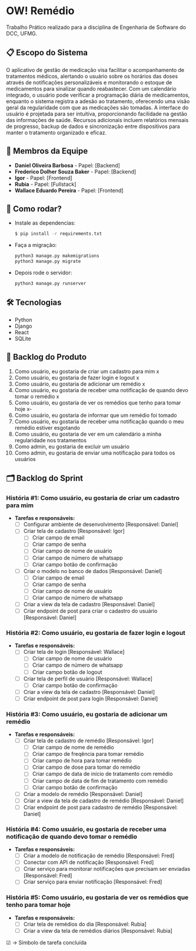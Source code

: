 # OW! Remédio

Trabalho Prático realizado para a disciplina de Engenharia de Software do DCC, UFMG.

## 📋 Escopo do Sistema

O aplicativo de gestão de medicação visa facilitar o acompanhamento de tratamentos médicos, alertando o usuário sobre os horários das doses através de notificações personalizáveis e monitorando o estoque de medicamentos para sinalizar quando reabastecer. Com um calendário integrado, o usuário pode verificar a programação diária de medicamentos, enquanto o sistema registra a adesão ao tratamento, oferecendo uma visão geral da regularidade com que as medicações são tomadas. A interface do usuário é projetada para ser intuitiva, proporcionando facilidade na gestão das informações de saúde. Recursos adicionais incluem relatórios mensais de progresso, backup de dados e sincronização entre dispositivos para manter o tratamento organizado e eficaz.

## 👥 Membros da Equipe

- **Daniel Oliveira Barbosa** - Papel: [Backend]
- **Frederico Dolher Souza Baker** - Papel: [Backend]
- **Igor** - Papel: [Frontend]
- **Rubia** - Papel: [Fullstack]
- **Wallace Eduardo Pereira** - Papel: [Frontend]

## 👥 Como rodar?

- Instale as dependencias:
  
  ```sh
  $ pip install -r requirements.txt
  
- Faça a migração:
  
  ```sh
  python3 manage.py makemigrations
  python3 manage.py migrate
  
- Depois rode o servidor:
  
  ```sh
  python3 manage.py runserver

## 🛠 Tecnologias

- Python
- Django
- React
- SQLite

## 📜 Backlog do Produto

1. Como usuário, eu gostaria de criar um cadastro para mim x
2. Como usuário, eu gostaria de fazer login e logout x
3. Como usuário, eu gostaria de adicionar um remédio x
4. Como usuário, eu gostaria de receber uma notificação de quando devo tomar o remédio x
5. Como usuário, eu gostaria de ver os remédios que tenho para tomar hoje x-
6. Como usuário, eu gostaria de informar que um remédio foi tomado
7. Como usuário, eu gostaria de receber uma notificação quando o meu remédio estiver esgotando
8. Como usuário, eu gostaria de ver em um calendário a minha regularidade nos tratamentos
10. Como admin, eu gostaria de excluir um usuário
11. Como admin, eu gostaria de enviar uma notificação para todos os usuários

## 🗂 Backlog do Sprint

### História #1: Como usuário, eu gostaria de criar um cadastro para mim
- **Tarefas e responsáveis:**
  - ☐ Configurar ambiente de desenvolvimento [Responsável: Daniel]
  - ☐ Criar tela de cadastro [Responsável: Igor]
    - ☐ Criar campo de email
    - ☐ Criar campo de senha
    - ☐ Criar campo de nome de usuário
    - ☐ Criar campo de número de whatsapp
    - ☐ Criar campo botão de confirmação
  - ☐ Criar o modelo no banco de dados [Responsável: Daniel]
    - ☐ Criar campo de email
    - ☐ Criar campo de senha
    - ☐ Criar campo de nome de usuário
    - ☐ Criar campo de número de whatsapp
  - ☐ Criar a view da tela de cadastro [Responsável: Daniel]
  - ☐ Criar endpoint de post para criar o cadastro do usuário [Responsável: Daniel]

### História #2: Como usuário, eu gostaria de fazer login e logout
- **Tarefas e responsáveis:**
  - ☐ Criar tela de login [Responsável: Wallace]
    - ☐ Criar campo de nome de usuário
    - ☐ Criar campo de número de whatsapp
    - ☐ Criar campo botão de logout
  - ☐ Criar tela de perfil de usuário [Responsável: Wallace]
    - ☐ Criar campo botão de confirmação  
  - ☐ Criar a view da tela de cadastro [Responsável: Daniel]
  - ☐ Criar endpoint de post para login [Responsável: Daniel]

### História #3: Como usuário, eu gostaria de adicionar um remédio
- **Tarefas e responsáveis:**
  - ☐ Criar tela de cadastro de remédio [Responsável: Igor]
    - ☐ Criar campo de nome de remédio
    - ☐ Criar campo de freqência para tomar remédio
    - ☐ Criar campo de hora para tomar remédio
    - ☐ Criar campo de dose para tomar do remédio
    - ☐ Criar campo de data de início de tratamento com remédio
    - ☐ Criar campo de data de fim de tratamento com remédio
    - ☐ Criar campo botão de confirmação
  - ☐ Criar a modelo de remédio [Responsável: Daniel]
  - ☐ Criar a view da tela de cadastro de remédio [Responsável: Daniel]
  - ☐ Criar endpoint de post para cadastro de remédio [Responsável: Daniel]

### História #4: Como usuário, eu gostaria de receber uma notificação de quando devo tomar o remédio
- **Tarefas e responsáveis:**
  - ☐ Criar a modelo de notificação de remédio [Responsável: Fred]
  - ☐ Conectar com API de notificação [Responsável: Fred]
  - ☐ Criar serviço para monitorar notificações que precisam ser enviadas [Responsável: Fred]
  - ☐ Criar serviço para enviar notificação [Responsável: Fred]

### História #5: Como usuário, eu gostaria de ver os remédios que tenho para tomar hoje
- **Tarefas e responsáveis:**
  - ☐ Criar tela de remédios do dia [Responsável: Rubia]
  - ☐ Criar a view da tela de remédios diários [Responsável: Rubia]

☑ -> Símbolo de tarefa concluída
